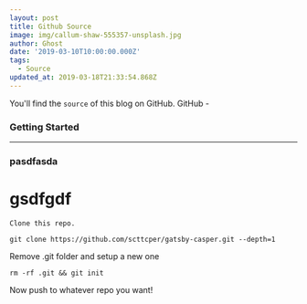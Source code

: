```yaml
---
layout: post
title: Github Source
image: img/callum-shaw-555357-unsplash.jpg
author: Ghost
date: '2019-03-10T10:00:00.000Z'
tags:
  - Source
updated_at: 2019-03-18T21:33:54.868Z
---
```

You'll find the `source` of this blog on GitHub. GitHub \- 

### Getting Started
--------

### pasdfasda

# gsdfgdf

`Clone this repo.`

```
git clone https://github.com/scttcper/gatsby-casper.git --depth=1
```

Remove .git folder and setup a new one

```
rm -rf .git && git init
```

Now push to whatever repo you want\!
